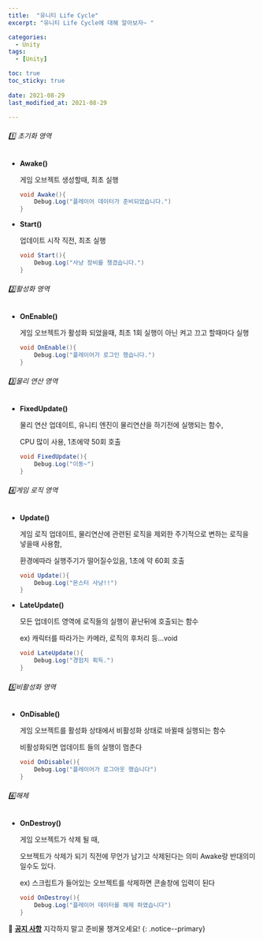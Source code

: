 ```yaml
---
title:  "유니티 Life Cycle"
excerpt: "유니티 Life Cycle에 대해 알아보자~ "

categories:
  - Unity
tags:
  - [Unity]

toc: true
toc_sticky: true
 
date: 2021-08-29
last_modified_at: 2021-08-29

---
```


###### 1️⃣ 초기화 영역

- **Awake()**

  게임 오브젝트 생성할때, 최초 실행

  ```c#
  void Awake(){
      Debug.Log("플레이어 데이터가 준비되었습니다.")
  }
  ```

  

- **Start()**

  업데이트 시작 직전, 최초 실행

  ```c#
  void Start(){
      Debug.Log("사냥 장비를 챙겼습니다.")
  }
  ```



###### 2️⃣활성화 영역

- **OnEnable()**

  게임 오브젝트가 활성화 되었을때, 최초 1회 실행이 아닌 켜고 끄고 할때마다 실행

  ```c#
  void OnEnable(){
      Debug.Log("플레이어가 로그인 했습니다.")
  }
  ```

  

######  3️⃣물리 연산 영역

- **FixedUpdate()**

  물리 연산 업데이트, 유니티 엔진이 물리연산을 하기전에 실행되는 함수, 

  CPU 많이 사용, 1초에약 50회 호출

  ```c#
  void FixedUpdate(){
      Debug.Log("이동~")
  }
  ```

  

###### 4️⃣게임 로직 영역

- **Update()**

  게임 로직 업데이트, 물리연산에 관련된 로직을 제외한 주기적으로 변하는 로직을 넣을때 사용함,

  환경에따라 실행주기가 떨어질수있음, 1초에 약 60회 호출

  ```c#
  void Update(){
      Debug.Log("몬스터 사냥!!")
  }
  ```

  

- **LateUpdate()**

  모든 업데이트 영역에  로직들의 실행이 끝난뒤에 호출되는 함수

  ex) 캐릭터를 따라가는 카메라, 로직의 후처리 등...void 

  ```c#
  void LateUpdate(){
      Debug.Log("경험치 획득.")
  }
  ```



###### 5️⃣비활성화 영역

- **OnDisable()**

  게임 오브젝트를 활성화 상태에서 비활성화 상태로 바뀔때 실행되는 함수

  비활성화되면 업데이트 들의 실행이 멈춘다

  ```c#
  void OnDisable(){
      Debug.Log("플레이어가 로그아웃 했습니다")
  }
  ```

  

###### 6️⃣해체

- **OnDestroy()**

  게임 오브젝트가 삭제 될 때,

  오브젝트가 삭제가 되기 직전에 무언가 남기고 삭제된다는 의미 Awake랑 반대의미 일수도 있다.

  ex) 스크립트가 들어있는 오브젝트를 삭제하면 콘솔창에 입력이 된다

  ```c#
  void OnDestroy(){
      Debug.Log("플레이어 데이터를 해제 하였습니다")
  }
  ```
🌝 **<u>공지 사항</u>** 지각하지 말고 준비물 챙겨오세요!
{: .notice--primary}


